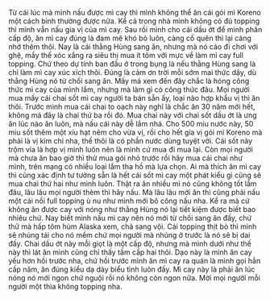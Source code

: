 Từ cái lúc mà mình nấu được mì cay thì mình không thể ăn cái gói mì Koreno một cách bình thường được nữa. Kể cả trong nhà mình không có đủ topping thì mình vẫn nấu gia vị của mì cay. Sau rồi mình cho cái dầu ớt để mình phân cấp độ, ăn mì cay đúng là đam mê khó bỏ luôn, càng cố quên thì lại càng nhớ thêm thôi. Nay là cái thằng Hùng sang ăn, nhưng mà nó cáo đi chơi với ghệ, mầy thế xóc xắng ra siêu thị mua ít tôm với mực về làm mì cay full topping. Chứ theo dự tính ban đầu ở trong bụng là nếu thằng Hùng sang là chỉ làm mì cay xúc xích thôi. Đúng là cảm ơn trời mỗi sớm mai thức dậy, dù thằng Hùng nó từ chối sang ăn. Mấy má xem đến đây chắc là hóng công thức mì cay của mình lắm, nhưng mà làm gì có công thức đâu. Mọi người mua mấy cái chai sốt mì cay người ta bán sẵn ấy, loại nào hợp khẩu vị thì ăn thôi. Trước mình mua cái chai to oạch này nghĩ là chắc ăn 30 năm mới hết, không má đây là chai thứ ba rồi đó. Mua chai này với chai sốt dầu ớt là ưng ăn lúc nào ăn luôn, mà nấu cái này dễ lắm nhá. Cho 500 miu nước này, 50 miu sốt thêm một xíu hạt nêm cho vừa vị, rồi cho hết gia vị gói mì Koreno mà phải là vị kim chi nha, thế thôi là có phần nước dùng tuyệt vời. Cái sốt này trộm vía là hợp vị mình luôn nên là mình cứ mua đi mua lại. Còn mọi người mà chưa ăn bao giờ thì thử mua gói nhỏ trước rồi hãy mua cái chai như mình, trên mạng có nhiều loại lắm tha hồ mà lựa chọn. Ai mà thích ăn mì cay thì cũng xác định tư tưởng sẵn là hết cái sốt mì cay một phát kiểu gì cũng sẽ mua chai thứ hai như mình luôn. Thật ra ăn nhiều mì nó cũng không tốt lắm đâu, lâu lâu mọi người thèm thì hãy nấu. Mà lâu lâu mới ăn thì cũng phải nấu một cái nồi full topping ù nu như mình mới bõ công nấu nha. Kể ra mà cứ không ăn được cay với nóng như thằng Hùng nó lại tiết kiệm được biết bao nhiêu chứ. Nay biết mình nấu mì cay nên nó mới từ chối sang ăn đấy, chứ thử mà hấp tôm hùm Alaska xem, chả sang vội. Cái topping thịt bò thì mình sẽ nhúng tái cho nó mềm chứ mọi người mà nhúng ở trước là nó sẽ bị dai đấy. Chai dầu ớt này mỗi giọt là một cấp độ, nhưng mà mình dưới như thế này thì lát ăn mình cũng chỉ thấy tầm cấp hai thôi. Dạo này là mình ăn cay yếu hơn hồi trước nha, chứ hồi trước mình ăn mì cay ra quán là mình gọi hẳn cấp năm, ăn đúng kiểu dạ dày biểu tình luôn đấy. Mì cay này là phải ăn lúc nóng nó mới ngon chứ nguội rồi nó không còn ngon nữa. Mời mọi người mỗi người một thìa không topping nha.